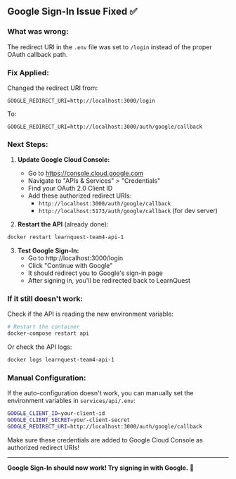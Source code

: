 ## Google Sign-In Issue Fixed ✅

### **What was wrong:**
The redirect URI in the `.env` file was set to `/login` instead of the proper OAuth callback path.

### **Fix Applied:**
Changed the redirect URI from:
```
GOOGLE_REDIRECT_URI=http://localhost:3000/login
```

To:
```
GOOGLE_REDIRECT_URI=http://localhost:3000/auth/google/callback
```

### **Next Steps:**

1. **Update Google Cloud Console:**
   - Go to https://console.cloud.google.com
   - Navigate to "APIs & Services" > "Credentials"
   - Find your OAuth 2.0 Client ID
   - Add these authorized redirect URIs:
     - `http://localhost:3000/auth/google/callback`
     - `http://localhost:5173/auth/google/callback` (for dev server)

2. **Restart the API** (already done):
```bash
docker restart learnquest-team4-api-1
```

3. **Test Google Sign-In:**
   - Go to http://localhost:3000/login
   - Click "Continue with Google"
   - It should redirect you to Google's sign-in page
   - After signing in, you'll be redirected back to LearnQuest

### **If it still doesn't work:**

Check if the API is reading the new environment variable:
```bash
# Restart the container
docker-compose restart api
```

Or check the API logs:
```bash
docker logs learnquest-team4-api-1
```

### **Manual Configuration:**

If the auto-configuration doesn't work, you can manually set the environment variables in `services/api/.env`:

```bash
GOOGLE_CLIENT_ID=your-client-id
GOOGLE_CLIENT_SECRET=your-client-secret
GOOGLE_REDIRECT_URI=http://localhost:3000/auth/google/callback
```

Make sure these credentials are added to Google Cloud Console as authorized redirect URIs!

---

**Google Sign-In should now work! Try signing in with Google.** 🎉
